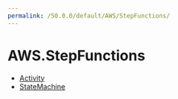 ```yaml
---
permalink: /50.0.0/default/AWS/StepFunctions/
---
```


# AWS.StepFunctions



* [Activity](Activity.md)
* [StateMachine](StateMachine.md)